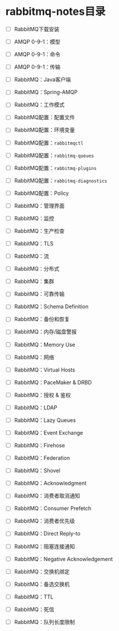 # rabbitmq-notes目录
- [ ] RabbitMQ下载安装
- [ ] AMQP 0-9-1：模型
- [ ] AMQP 0-9-1：命令
- [ ] AMQP 0-9-1：传输
- [ ] RabbitMQ：Java客户端
- [ ] RabbitMQ：Spring-AMQP
- [ ] RabbitMQ：工作模式
- [ ] RabbitMQ配置：配置文件
- [ ] RabbitMQ配置：环境变量
- [ ] RabbitMQ配置：`rabbitmqctl`
- [ ] RabbitMQ配置：`rabbitmq-queues`
- [ ] RabbitMQ配置：`rabbitmq-plugins`
- [ ] RabbitMQ配置：`rabbitmq-diagnostics`
- [ ] RabbitMQ配置：Policy
- [ ] RabbitMQ：管理界面
- [ ] RabbitMQ：监控
- [ ] RabbitMQ：生产检查
- [ ] RabbitMQ：TLS
- [ ] RabbitMQ：流
- [ ] RabbitMQ：分布式
- [ ] RabbitMQ：集群
- [ ] RabbitMQ：可靠传输
- [ ] RabbitMQ：Schema Definition
- [ ] RabbitMQ：备份和恢复
- [ ] RabbitMQ：内存/磁盘警报
- [ ] RabbitMQ：Memory Use
- [ ] RabbitMQ：网络
- [ ] RabbitMQ：Virtual Hosts
- [ ] RabbitMQ：PaceMaker & DRBD
- [ ] RabbitMQ：授权 & 鉴权
- [ ] RabbitMQ：LDAP
- [ ] RabbitMQ：Lazy Queues
- [ ] RabbitMQ：Event Exchange 
- [ ] RabbitMQ：Firehose
- [ ] RabbitMQ：Federation
- [ ] RabbitMQ：Shovel
- [ ] RabbitMQ：Acknowledgment
- [ ] RabbitMQ：消费者取消通知
- [ ] RabbitMQ：Consumer Prefetch
- [ ] RabbitMQ：消费者优先级
- [ ] RabbitMQ：Direct Reply-to
- [ ] RabbitMQ：阻塞连接通知
- [ ] RabbitMQ：Negative Acknowledgement
- [ ] RabbitMQ：交换机绑定
- [ ] RabbitMQ：备选交换机
- [ ] RabbitMQ：TTL
- [ ] RabbitMQ：死信
- [ ] RabbitMQ：队列长度限制

